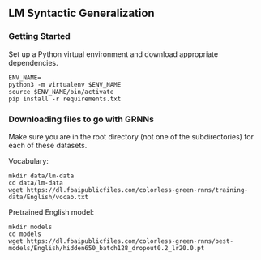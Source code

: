 ## LM Syntactic Generalization

### Getting Started
Set up a Python virtual environment and download appropriate dependencies.

```
ENV_NAME=
python3 -m virtualenv $ENV_NAME
source $ENV_NAME/bin/activate
pip install -r requirements.txt
```

### Downloading files to go with GRNNs
Make sure you are in the root directory (not one of the subdirectories) for each of these datasets.

Vocabulary:

```
mkdir data/lm-data
cd data/lm-data
wget https://dl.fbaipublicfiles.com/colorless-green-rnns/training-data/English/vocab.txt
```

Pretrained English model: 

```
mkdir models
cd models
wget https://dl.fbaipublicfiles.com/colorless-green-rnns/best-models/English/hidden650_batch128_dropout0.2_lr20.0.pt
```
